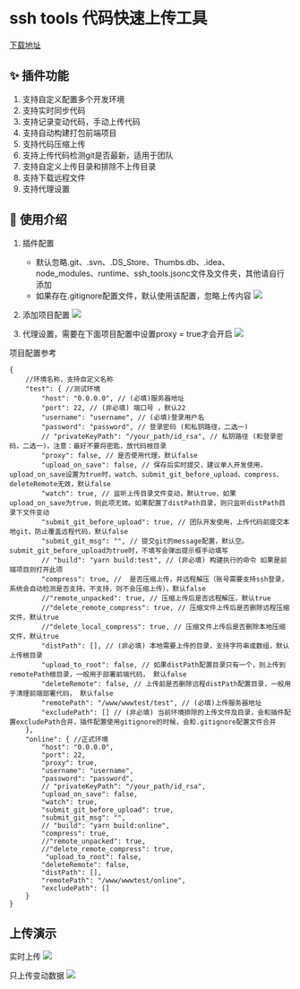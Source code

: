 # ssh tools 代码快速上传工具

[下载地址](https://marketplace.visualstudio.com/items?itemName=oorzc.ssh-tools)

## ✨ 插件功能

1. 支持自定义配置多个开发环境
2. 支持实时同步代码
3. 支持记录变动代码，手动上传代码
4. 支持自动构建打包前端项目
5. 支持代码压缩上传
6. 支持上传代码检测git是否最新，适用于团队
7. 支持自定义上传目录和排除不上传目录
8. 支持下载远程文件
9. 支持代理设置

## 📖 使用介绍

1. 插件配置
   * 默认忽略.git、.svn、.DS_Store、Thumbs.db、.idea、node_modules、runtime、ssh_tools.jsonc文件及文件夹，其他请自行添加
   * 如果存在.gitignore配置文件，默认使用该配置，忽略上传内容
   ![](https://cdn.jsdelivr.net/gh/oorzc/public_img@main/img/2023%2F10%2F07%2F20231007154405.png)

2. 添加项目配置
    ![](https://cdn.jsdelivr.net/gh/oorzc/public_img@main/img/2023%2F10%2F20%2F20231020152143.gif)

3. 代理设置，需要在下面项目配置中设置proxy = true才会开启
   ![](https://cdn.jsdelivr.net/gh/oorzc/public_img@main/img/2024%2F09%2F01%2Fcd35fdaffd774dd03249f63a5ca5b20c.png)

项目配置参考

```jsonc
{
    //环境名称，支持自定义名称
    "test": { //测试环境
        "host": "0.0.0.0", // (必填)服务器地址 
        "port": 22, // (非必填) 端口号 ，默认22
        "username": "username", // (必填)登录用户名  
        "password": "password", // 登录密码 (和私钥路径，二选一)
        // "privateKeyPath": "/your_path/id_rsa", // 私钥路径 (和登录密码，二选一)，注意：最好不要将密匙，放代码根目录
        "proxy": false, // 是否使用代理，默认false
        "upload_on_save": false, // 保存后实时提交，建议单人开发使用，upload_on_save设置为true时，watch、submit_git_before_upload、compress、deleteRemote无效，默认false
        "watch": true, // 监听上传目录文件变动，默认true，如果upload_on_save为true，则此项无效。如果配置了distPath目录，则只监听distPath目录下文件变动
        "submit_git_before_upload": true, // 团队开发使用，上传代码前提交本地git，防止覆盖远程代码，默认false
        "submit_git_msg": "", // 提交git的message配置，默认空。submit_git_before_upload为true时，不填写会弹出提示框手动填写
        // "build": "yarn build:test", // (非必填) 构建执行的命令 如果是前端项目则打开此项
        "compress": true, //  是否压缩上传，并远程解压（账号需要支持ssh登录，系统会自动检测是否支持，不支持，则不会压缩上传），默认false
        //"remote_unpacked": true, // 压缩上传后是否远程解压，默认true
        //"delete_remote_compress": true, // 压缩文件上传后是否删除远程压缩文件，默认true
        //"delete_local_compress": true, // 压缩文件上传后是否删除本地压缩文件，默认true
        "distPath": [], // (非必填) 本地需要上传的目录，支持字符串或数组，默认上传根目录
        "upload_to_root": false, // 如果distPath配置目录只有一个，则上传到remotePath根目录，一般用于部署前端代码， 默认false
        "deleteRemote": false, // 上传前是否删除远程distPath配置目录，一般用于清理前端部署代码， 默认false
        "remotePath": "/www/wwwtest/test", // (必填)上传服务器地址  
        "excludePath": [] // (非必填) 当前环境排除的上传文件及目录，会和插件配置excludePath合并，插件配置使用gitignore的时候，会和.gitignore配置文件合并
    },
    "online": { //正式环境
        "host": "0.0.0.0",  
        "port": 22, 
        "proxy": true, 
        "username": "username", 
        "password": "password",
        // "privateKeyPath": "/your_path/id_rsa", 
        "upload_on_save": false, 
        "watch": true, 
        "submit_git_before_upload": true, 
        "submit_git_msg": "", 
        // "build": "yarn build:online",  
        "compress": true, 
        //"remote_unpacked": true, 
        //"delete_remote_compress": true, 
         "upload_to_root": false, 
        "deleteRemote": false, 
        "distPath": [], 
        "remotePath": "/www/wwwtest/online",  
        "excludePath": []
    }
}
```

## 上传演示

实时上传
![](https://cdn.jsdelivr.net/gh/oorzc/public_img@main/img/2023%2F10%2F07%2F20231007165139.gif)

只上传变动数据
![](https://cdn.jsdelivr.net/gh/oorzc/public_img@main/img/2023%2F10%2F07%2F20231007164843.gif)
